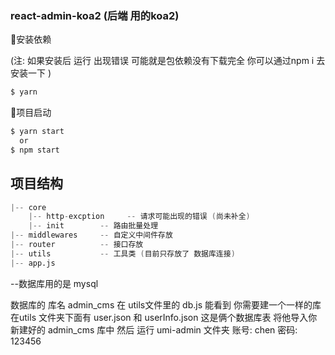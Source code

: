 ### react-admin-koa2 (后端 用的koa2)

🎉安装依赖

(注: 如果安装后 运行 出现错误 可能就是包依赖没有下载完全 你可以通过npm i 去安装一下 )

```bash
$ yarn
```

🎉项目启动

```bash
$ yarn start
  or
$ npm start
```

## 项目结构

```s
|-- core      
    |-- http-excption     -- 请求可能出现的错误 (尚未补全)
    |-- init   		-- 路由批量处理
|-- middlewares     -- 自定义中间件存放
|-- router     		-- 接口存放
|-- utils     		-- 工具类 (目前只存放了 数据库连接)
|-- app.js
```

--数据库用的是 mysql

数据库的 库名 admin_cms 在 utils文件里的 db.js 能看到 你需要建一个一样的库
在utils 文件夹下面有 user.json 和 userInfo.json 这是俩个数据库表 将他导入你新建好的 admin_cms 库中 
然后 运行 umi-admin 文件夹
账号: chen 密码: 123456
